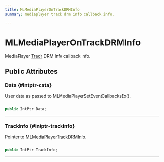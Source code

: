 ```yaml
---
title: MLMediaPlayerOnTrackDRMInfo
summary: mediaplayer track drm info callback info. 

---
```


# MLMediaPlayerOnTrackDRMInfo




MediaPlayer [Track](/versioned_docs/version-22-May-2023/unity-api/api/UnityEngine.XR.MagicLeap/MLMedia/Player/Track/UnityEngine.XR.MagicLeap.MLMedia.Player.Track.md) DRM Info callback Info.   





## Public Attributes

### Data {#intptr-data}

User data as passed to MLMediaPlayerSetEventCallbacksEx(). 

```csharp

public IntPtr Data;

```






-----------

### TrackInfo {#intptr-trackinfo}

Pointer to [MLMediaPlayerTrackDRMInfo](/versioned_docs/version-22-May-2023/unity-api/api/UnityEngine.XR.MagicLeap/MLMedia/Player/NativeBindings/UnityEngine.XR.MagicLeap.MLMedia.Player.NativeBindings.MLMediaPlayerTrackDRMInfo.md). 

```csharp

public IntPtr TrackInfo;

```






-----------


